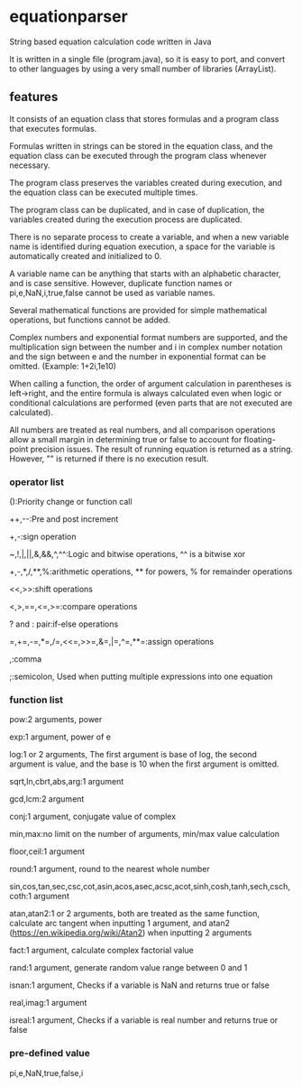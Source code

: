 # equationparser
String based equation calculation code written in Java

It is written in a single file (program.java), so it is easy to port, and convert to other languages by using a very small number of libraries (ArrayList).

## features
It consists of an equation class that stores formulas and a program class that executes formulas.

Formulas written in strings can be stored in the equation class, and the equation class can be executed through the program class whenever necessary.

The program class preserves the variables created during execution, and the equation class can be executed multiple times.

The program class can be duplicated, and in case of duplication, the variables created during the execution process are duplicated.

There is no separate process to create a variable, and when a new variable name is identified during equation execution, a space for the variable is automatically created and initialized to 0.

A variable name can be anything that starts with an alphabetic character, and is case sensitive. However, duplicate function names or pi,e,NaN,i,true,false cannot be used as variable names.

Several mathematical functions are provided for simple mathematical operations, but functions cannot be added.

Complex numbers and exponential format numbers are supported, and the multiplication sign between the number and i in complex number notation and the sign between e and the number in exponential format can be omitted. (Example: 1+2i,1e10)

When calling a function, the order of argument calculation in parentheses is left->right, and the entire formula is always calculated even when logic or conditional calculations are performed (even parts that are not executed are calculated).

All numbers are treated as real numbers, and all comparison operations allow a small margin in determining true or false to account for floating-point precision issues.
The result of running equation is returned as a string. However, "" is returned if there is no execution result.


### operator list
():Priority change or function call

++,--:Pre and post increment

+,-:sign operation

~,!,|,||,&,&&,^,^^:Logic and bitwise operations, ^^ is a bitwise xor

+,-,*,/,**,%:arithmetic operations, ** for powers, % for remainder operations

<<,>>:shift operations

<,>,==,<=,>=:compare operations

? and : pair:if-else operations

=,+=,-=,*=,/=,<<=,>>=,&=,|=,^=,**=:assign operations

,:comma

;:semicolon, Used when putting multiple expressions into one equation

### function list

pow:2 arguments, power

exp:1 argument, power of e

log:1 or 2 arguments, The first argument is base of log, the second argument is value, and the base is 10 when the first argument is omitted.

sqrt,ln,cbrt,abs,arg:1 argument

gcd,lcm:2 argument

conj:1 argument, conjugate value of complex

min,max:no limit on the number of arguments, min/max value calculation

floor,ceil:1 argument

round:1 argument, round to the nearest whole number

sin,cos,tan,sec,csc,cot,asin,acos,asec,acsc,acot,sinh,cosh,tanh,sech,csch,coth:1 argument

atan,atan2:1 or 2 arguments, both are treated as the same function, calculate arc tangent when inputting 1 argument, and atan2 (https://en.wikipedia.org/wiki/Atan2) when inputting 2 arguments

fact:1 argument, calculate complex factorial value

rand:1 argument, generate random value range between 0 and 1

isnan:1 argument, Checks if a variable is NaN and returns true or false

real,imag:1 argument

isreal:1 argument, Checks if a variable is real number and returns true or false

### pre-defined value

pi,e,NaN,true,false,i
